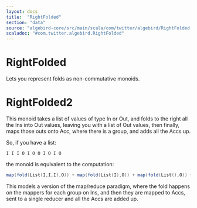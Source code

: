 ```yaml
---
layout: docs
title:  "RightFolded"
section: "data"
source: "algebird-core/src/main/scala/com/twitter/algebird/RightFolded.scala"
scaladoc: "#com.twitter.algebird.RightFolded"
---
```


# RightFolded

Lets you represent folds as non-commutative monoids.

# RightFolded2

This monoid takes a list of values of type In or Out, and folds to the right all the Ins into Out values, leaving you with a list of Out values, then finally, maps those outs onto Acc, where there is a group, and adds all the Accs up.

So, if you have a list:

```
I I I O I O O I O I O
```

the monoid is equivalent to the computation:

```scala
map(fold(List(I,I,I),O)) + map(fold(List(I),O)) + map(fold(List(),O)) +  map(fold(List(I),O)) + map(fold(List(I),O))
```

This models a version of the map/reduce paradigm, where the fold happens on the mappers for each group on Ins, and then they are mapped to Accs, sent to a single reducer and all the Accs are added up.
